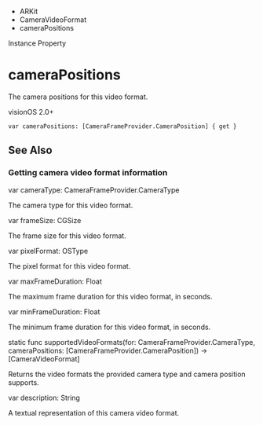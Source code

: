 

- ARKit
- CameraVideoFormat
-  cameraPositions 

Instance Property

# cameraPositions

The camera positions for this video format.

visionOS 2.0+

``` source
var cameraPositions: [CameraFrameProvider.CameraPosition] { get }
```

## See Also

### Getting camera video format information

var cameraType: CameraFrameProvider.CameraType

The camera type for this video format.

var frameSize: CGSize

The frame size for this video format.

var pixelFormat: OSType

The pixel format for this video format.

var maxFrameDuration: Float

The maximum frame duration for this video format, in seconds.

var minFrameDuration: Float

The minimum frame duration for this video format, in seconds.

static func supportedVideoFormats(for: CameraFrameProvider.CameraType, cameraPositions: [CameraFrameProvider.CameraPosition]) -> [CameraVideoFormat]

Returns the video formats the provided camera type and camera position supports.

var description: String

A textual representation of this camera video format.

